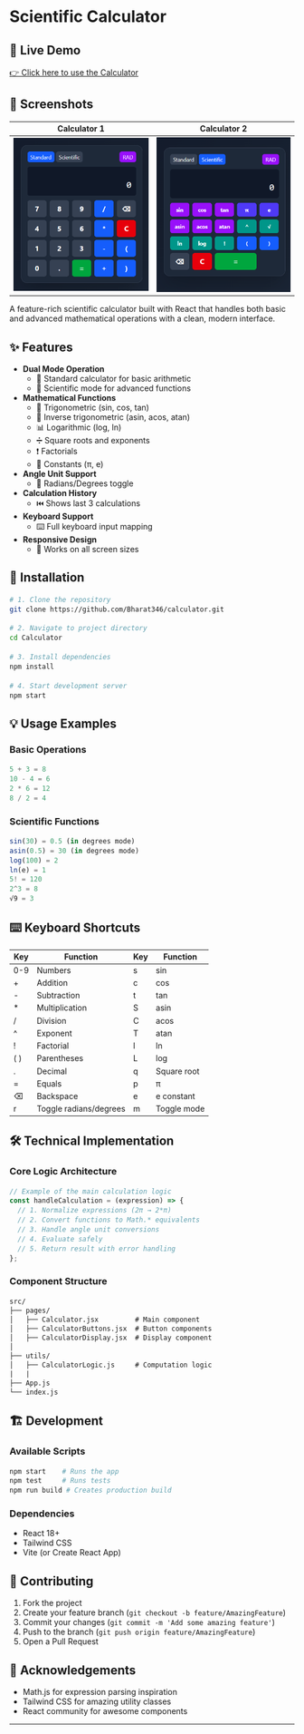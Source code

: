 # Scientific Calculator 

## 🔗 Live Demo

[👉 Click here to use the Calculator](https://bharat346.github.io/calculator/)

## 📸 Screenshots

| Calculator 1 | Calculator 2 |
|--------------|--------------|
| ![](./calculator1.png) | ![](./calculator2.png) |


A feature-rich scientific calculator built with React that handles both basic and advanced mathematical operations with a clean, modern interface.

## ✨ Features

- **Dual Mode Operation**
  - 🧮 Standard calculator for basic arithmetic
  - 🔬 Scientific mode for advanced functions
- **Mathematical Functions**
  - 📐 Trigonometric (sin, cos, tan)
  - 🔄 Inverse trigonometric (asin, acos, atan)
  - 📊 Logarithmic (log, ln)
  - ➗ Square roots and exponents
  - ❗ Factorials
  - 🔵 Constants (π, e)
- **Angle Unit Support**
  - 🔄 Radians/Degrees toggle
- **Calculation History**
  - ⏮️ Shows last 3 calculations
- **Keyboard Support**
  - ⌨️ Full keyboard input mapping
- **Responsive Design**
  - 📱 Works on all screen sizes

## 🚀 Installation

```bash
# 1. Clone the repository
git clone https://github.com/Bharat346/calculator.git

# 2. Navigate to project directory
cd Calculator

# 3. Install dependencies
npm install

# 4. Start development server
npm start
```

## 💡 Usage Examples

### Basic Operations
```js
5 + 3 = 8
10 - 4 = 6
2 * 6 = 12
8 / 2 = 4
```

### Scientific Functions
```js
sin(30) = 0.5 (in degrees mode)
asin(0.5) = 30 (in degrees mode)
log(100) = 2
ln(e) = 1
5! = 120
2^3 = 8
√9 = 3
```

## ⌨️ Keyboard Shortcuts

| Key | Function       | Key | Function       |
|-----|----------------|-----|----------------|
| 0-9 | Numbers        | s   | sin            |
| +   | Addition       | c   | cos            |
| -   | Subtraction    | t   | tan            |
| *   | Multiplication | S   | asin           |
| /   | Division       | C   | acos           |
| ^   | Exponent       | T   | atan           |
| !   | Factorial      | l   | ln             |
| ( ) | Parentheses    | L   | log            |
| .   | Decimal        | q   | Square root    |
| =   | Equals         | p   | π              |
| ⌫   | Backspace      | e   | e constant     |
| r   | Toggle radians/degrees | m | Toggle mode |

## 🛠️ Technical Implementation

### Core Logic Architecture
```javascript
// Example of the main calculation logic
const handleCalculation = (expression) => {
  // 1. Normalize expressions (2π → 2*π)
  // 2. Convert functions to Math.* equivalents
  // 3. Handle angle unit conversions
  // 4. Evaluate safely
  // 5. Return result with error handling
};
```

### Component Structure
```
src/
├── pages/
│   ├── Calculator.jsx         # Main component
│   ├── CalculatorButtons.jsx  # Button components
│   ├── CalculatorDisplay.jsx  # Display component
│      
├── utils/   
│   ├── CalculatorLogic.js     # Computation logic
|   |
├── App.js
└── index.js
```

## 🏗️ Development

### Available Scripts
```bash
npm start    # Runs the app
npm test     # Runs tests
npm run build # Creates production build
```

### Dependencies
- React 18+
- Tailwind CSS
- Vite (or Create React App)

## 🤝 Contributing
1. Fork the project
2. Create your feature branch (`git checkout -b feature/AmazingFeature`)
3. Commit your changes (`git commit -m 'Add some amazing feature'`)
4. Push to the branch (`git push origin feature/AmazingFeature`)
5. Open a Pull Request

## 🙏 Acknowledgements
- Math.js for expression parsing inspiration
- Tailwind CSS for amazing utility classes
- React community for awesome components

---
